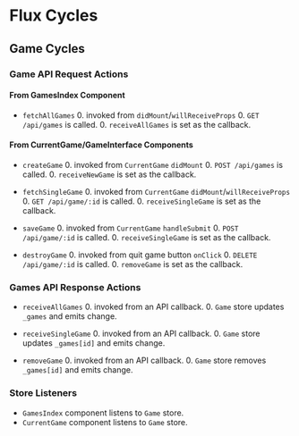 # Flux Cycles

## Game Cycles

### Game API Request Actions

#### From GamesIndex Component

* `fetchAllGames`
  0. invoked from `didMount`/`willReceiveProps`
  0. `GET /api/games` is called.
  0. `receiveAllGames` is set as the callback.

#### From CurrentGame/GameInterface Components

* `createGame`
  0. invoked from `CurrentGame` `didMount`
  0. `POST /api/games` is called.
  0. `receiveNewGame` is set as the callback.

* `fetchSingleGame`
  0. invoked from `CurrentGame` `didMount`/`willReceiveProps`
  0. `GET /api/game/:id` is called.
  0. `receiveSingleGame` is set as the callback.

* `saveGame`
  0. invoked from `CurrentGame` `handleSubmit`
  0. `POST /api/game/:id` is called.
  0. `receiveSingleGame` is set as the callback.

* `destroyGame`
  0. invoked from quit game button `onClick`
  0. `DELETE /api/game/:id` is called.
  0. `removeGame` is set as the callback.

### Games API Response Actions

* `receiveAllGames`
  0. invoked from an API callback.
  0. `Game` store updates `_games` and emits change.

* `receiveSingleGame`
  0. invoked from an API callback.
  0. `Game` store updates `_games[id]` and emits change.

* `removeGame`
  0. invoked from an API callback.
  0. `Game` store removes `_games[id]` and emits change.

### Store Listeners

* `GamesIndex` component listens to `Game` store.
* `CurrentGame` component listens to `Game` store.
